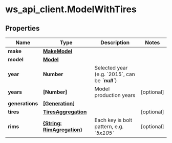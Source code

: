 # ws_api_client.ModelWithTires

## Properties
Name | Type | Description | Notes
------------ | ------------- | ------------- | -------------
**make** | [**MakeModel**](MakeModel.md) |  | 
**model** | [**Model**](Model.md) |  | 
**year** | **Number** | Selected year (e.g. &#x60;2015&#x60;, can be __*&#x60;null&#x60;*__) | 
**years** | **[Number]** | Model production years | [optional] 
**generations** | [**[Generation]**](Generation.md) |  | 
**tires** | [**TiresAggregation**](TiresAggregation.md) |  | [optional] 
**rims** | [**{String: RimAgregation}**](RimAgregation.md) | Each key is bolt pattern, e.g. *&#x60;5x105&#x60;* | [optional] 


